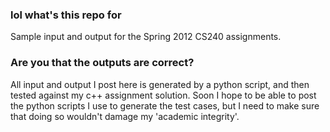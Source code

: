 ### lol what's this repo for
Sample input and output for the Spring 2012 CS240 assignments.

### Are you that the outputs are correct?
All input and output I post here is generated by a python script, and then tested against my c++ assignment solution. Soon I hope to be able to post the python scripts I use to generate the test cases, but I need to make sure that doing so wouldn't damage my 'academic integrity'.